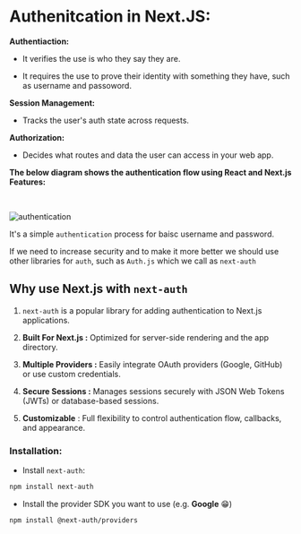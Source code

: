 # Authenitcation in Next.JS:

**Authentiaction:**

- It verifies the use is who they say they are.

- It requires the use to prove their identity with something they have, such as username and passoword.


**Session Management:**

- Tracks the user's auth state across requests.

**Authorization:**

- Decides what routes and data the user can access in your web app.


**The below diagram shows the authentication flow using React and Next.js Features:**

<br/>

![authentication](authentication-overview.avif)

It's a simple `authentication` process for baisc username and password.

If we need to increase security and to make it more better we should use other libraries for `auth`, such as `Auth.js` which we call as `next-auth`


## Why use Next.js with `next-auth`

1. `next-auth` is a popular library for adding authentication to Next.js applications. 

2. **Built For Next.js :**  Optimized for server-side rendering and the app directory.

3. **Multiple Providers :** Easily integrate OAuth providers (Google, GitHub) or use custom credentials.

4. **Secure Sessions :** Manages sessions securely with JSON Web Tokens (JWTs) or database-based sessions.

5. **Customizable** : Full flexibility to control authentication flow, callbacks, and appearance.

### Installation:

- Install `next-auth`:

```bash 
npm install next-auth
```
- Install the provider SDK you want to use (e.g. **Google** 😁)

```bash
npm install @next-auth/providers
```